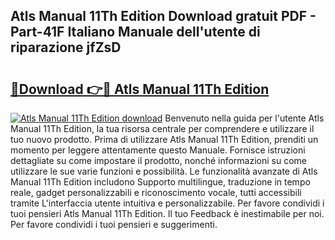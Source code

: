 ## Atls Manual 11Th Edition Download gratuit PDF - Part-41F Italiano Manuale dell'utente di riparazione jfZsD

# <h2><a href="http://dfaqcg.blite.top/?on=Atls+Manual+11Th+Edition">🔗Download 👉🔴 Atls Manual 11Th Edition</a></h2>

[![Atls Manual 11Th Edition download](https://i.imgur.com/lujVjoI.png)](http://dfaqcg.blite.top/?on=Atls+Manual+11Th+Edition)
Benvenuto nella guida per l'utente Atls Manual 11Th Edition, la tua risorsa centrale per comprendere e utilizzare il tuo nuovo prodotto. Prima di utilizzare Atls Manual 11Th Edition, prenditi un momento per leggere attentamente questo Manuale. Fornisce istruzioni dettagliate su come impostare il prodotto, nonché informazioni su come utilizzare le sue varie funzioni e possibilità. Le funzionalità avanzate di Atls Manual 11Th Edition includono Supporto multilingue, traduzione in tempo reale, gadget personalizzabili e riconoscimento vocale, tutti accessibili tramite L'interfaccia utente intuitiva e personalizzabile. Per favore condividi i tuoi pensieri Atls Manual 11Th Edition. Il tuo Feedback è inestimabile per noi. Per favore condividi i tuoi pensieri e suggerimenti.
